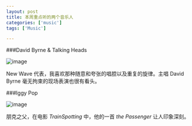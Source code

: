 ```yaml
---
layout: post
title: 本周重点听的两个音乐人
categories: ['music']
tags: ['Music']

---
```


###David Byrne & Talking Heads

![image](http://fangming.li/wimgs/blog/talking-heads.jpg)

New Wave 代表，我喜欢那种随意和夸张的唱腔以及重复的旋律。主唱 David Byrne 毫无拘束的现场表演也很有看头。

###Iggy Pop

![image](http://fangming.li/wimgs/blog/iggy-pop-portrait.jpg)

朋克之父，在电影 *TrainSpotting* 中，他的一首 *the Passenger* 让人印象深刻。